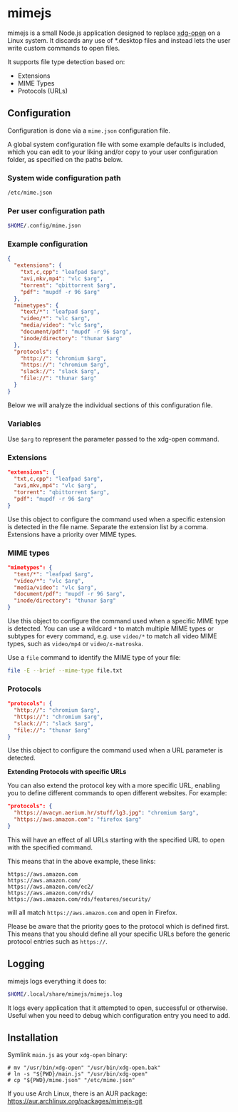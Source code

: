 # mimejs

mimejs is a small Node.js application designed to replace [xdg-open](https://wiki.archlinux.org/title/Xdg-utils#xdg-open) on a Linux system. It discards any use of *.desktop files and instead lets the user write custom commands to open files.

It supports file type detection based on:

* Extensions
* MIME Types
* Protocols (URLs)

## Configuration

Configuration is done via a `mime.json` configuration file.

A global system configuration file with some example defaults is included, which you can edit to your liking and/or copy to your user configuration folder, as specified on the paths below.

### System wide configuration path

```bash
/etc/mime.json
```

### Per user configuration path
```bash
$HOME/.config/mime.json
```

### Example configuration

```json
{
  "extensions": {
    "txt,c,cpp": "leafpad $arg",
    "avi,mkv,mp4": "vlc $arg",
    "torrent": "qbittorrent $arg",
    "pdf": "mupdf -r 96 $arg"
  },
  "mimetypes": {
    "text/*": "leafpad $arg",
    "video/*": "vlc $arg",
    "media/video": "vlc $arg",
    "document/pdf": "mupdf -r 96 $arg",
    "inode/directory": "thunar $arg"
  },
  "protocols": {
    "http://": "chromium $arg",
    "https://": "chromium $arg",
    "slack://": "slack $arg",
    "file://": "thunar $arg"
  }
}
```

Below we will analyze the individual sections of this configuration file.

### Variables

Use `$arg` to represent the parameter passed to the xdg-open command.

### Extensions

```json
"extensions": {
  "txt,c,cpp": "leafpad $arg",
  "avi,mkv,mp4": "vlc $arg",
  "torrent": "qbittorrent $arg",
  "pdf": "mupdf -r 96 $arg"
}
```

Use this object to configure the command used when a specific extension is detected in the file name. Separate the extension list by a comma. Extensions have a priority over MIME types.

### MIME types

```json
"mimetypes": {
  "text/*": "leafpad $arg",
  "video/*": "vlc $arg",
  "media/video": "vlc $arg",
  "document/pdf": "mupdf -r 96 $arg",
  "inode/directory": "thunar $arg"
}
```

Use this object to configure the command used when a specific MIME type is detected. You can use a wildcard `*` to match multiple MIME types or subtypes for every command, e.g. use `video/*` to match all video MIME types, such as `video/mp4` or `video/x-matroska`.

Use a `file` command to identify the MIME type of your file:
```bash
file -E --brief --mime-type file.txt
```

### Protocols

```json
"protocols": {
  "http://": "chromium $arg",
  "https://": "chromium $arg",
  "slack://": "slack $arg",
  "file://": "thunar $arg"
}
```

Use this object to configure the command used when a URL parameter is detected.

**Extending Protocols with specific URLs**

You can also extend the protocol key with a more specific URL, enabling you to define different commands to open different websites. For example:
```json
"protocols": {
  "https://avacyn.aerium.hr/stuff/lg3.jpg": "chromium $arg",
  "https://aws.amazon.com": "firefox $arg"
}
```
This will have an effect of all URLs starting with the specified URL to open with the specified command.

This means that in the above example, these links:
```
https://aws.amazon.com
https://aws.amazon.com/
https://aws.amazon.com/ec2/
https://aws.amazon.com/rds/
https://aws.amazon.com/rds/features/security/
```
will all match `https://aws.amazon.com` and open in Firefox.

Please be aware that the priority goes to the protocol which is defined first. This means that you should define all your specific URLs before the generic protocol entries such as `https://`.

## Logging

mimejs logs everything it does to:

```bash
$HOME/.local/share/mimejs/mimejs.log
```

It logs every application that it attempted to open, successful or otherwise. Useful when you need to debug which configuration entry you need to add.

## Installation

Symlink `main.js` as your `xdg-open` binary:

```
# mv "/usr/bin/xdg-open" "/usr/bin/xdg-open.bak"
# ln -s "${PWD}/main.js" "/usr/bin/xdg-open"
# cp "${PWD}/mime.json" "/etc/mime.json"
```

If you use Arch Linux, there is an AUR package: https://aur.archlinux.org/packages/mimejs-git
